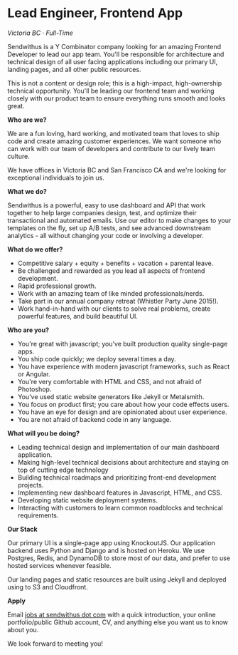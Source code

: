 Lead Engineer, Frontend App
===

_Victoria BC &middot; Full-Time_

Sendwithus is a Y Combinator company looking for an amazing Frontend Developer to lead our app team. You'll be responsible for architecture and technical design of all user facing applications including our primary UI, landing pages, and all other public resources.

This is not a content or design role; this is a high-impact, high-ownership technical opportunity. You'll be leading our frontend team and working closely with our product team to ensure everything runs smooth and looks great.

<!-- more -->



__Who are we?__

We are a fun loving, hard working, and motivated team that loves to ship code and create amazing customer experiences. We want someone who can work with our team of developers and contribute to our lively team culture.

We have offices in Victoria BC and San Francisco CA and we're looking for exceptional individuals to join us.



__What we do?__

Sendwithus is a powerful, easy to use dashboard and API that work together to help large companies design, test, 
and optimize their transactional and automated emails. Use our editor to make changes to your templates on the fly, set up A/B tests, and see advanced downstream analytics - all without changing your code or involving a developer.


__What do we offer?__

* Competitive salary + equity + benefits + vacation + parental leave.
* Be challenged and rewarded as you lead all aspects of frontend development.
* Rapid professional growth.
* Work with an amazing team of like minded professionals/nerds.
* Take part in our annual company retreat (Whistler Party June 2015!).
* Work hand-in-hand with our clients to solve real problems, create powerful features, and build beautiful UI.



__Who are you?__

* You're great with javascript; you've built production quality single-page apps.
* You ship code quickly; we deploy several times a day.
* You have experience with modern javascript frameworks, such as React or Angular.
* You're very comfortable with HTML and CSS, and not afraid of Photoshop.
* You've used static website generators like Jekyll or Metalsmith.
* You focus on product first; you care about how your code effects users.
* You have an eye for design and are opinionated about user experience.
* You are not afraid of backend code in any language.



__What will you be doing?__

* Leading technical design and implementation of our main dashboard application.
* Making high-level technical decisions about architecture and staying on top of cutting edge technology
* Building technical roadmaps and prioritizing front-end development projects.
* Implementing new dashboard features in Javascript, HTML, and CSS.
* Developing static website deployment systems.
* Interacting with customers to learn common roadblocks and technical requirements.



__Our Stack__

Our primary UI is a single-page app using KnockoutJS. Our application backend uses Python and Django and is hosted on Heroku. We use Postgres, Redis, and DynamoDB to store most of our data, and prefer to use hosted services whenever feasible.

Our landing pages and static resources are built using Jekyll and deployed using to S3 and Cloudfront.



__Apply__

Email [jobs at sendwithus dot com](mailto:jobs@sendwithus.com) with a quick introduction, your online portfolio/public Github account, CV, and anything else you want us to know about you.

We look forward to meeting you!
